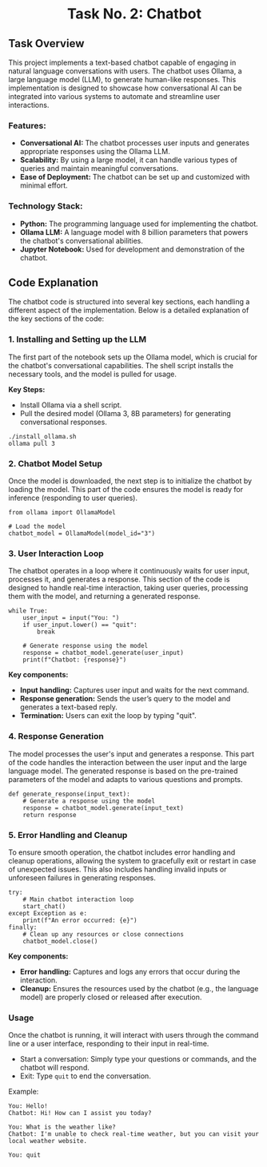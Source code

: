 <h1 align="center">Task No. 2: Chatbot</h1>

## Task Overview

This project implements a text-based chatbot capable of engaging in natural language conversations with users. The chatbot uses Ollama, a large language model (LLM), to generate human-like responses. This implementation is designed to showcase how conversational AI can be integrated into various systems to automate and streamline user interactions.

### Features:

- **Conversational AI:** The chatbot processes user inputs and generates appropriate responses using the Ollama LLM.
- **Scalability:** By using a large model, it can handle various types of queries and maintain meaningful conversations.
- **Ease of Deployment:** The chatbot can be set up and customized with minimal effort.

### Technology Stack:

- **Python:** The programming language used for implementing the chatbot.
- **Ollama LLM:** A language model with 8 billion parameters that powers the chatbot's conversational abilities.
- **Jupyter Notebook:** Used for development and demonstration of the chatbot.

## Code Explanation

The chatbot code is structured into several key sections, each handling a different aspect of the implementation. Below is a detailed explanation of the key sections of the code:

### 1. Installing and Setting up the LLM

The first part of the notebook sets up the Ollama model, which is crucial for the chatbot's conversational capabilities. The shell script installs the necessary tools, and the model is pulled for usage.

**Key Steps:**

- Install Ollama via a shell script.
- Pull the desired model (Ollama 3, 8B parameters) for generating conversational responses.

```
./install_ollama.sh
ollama pull 3
```

### 2. Chatbot Model Setup

Once the model is downloaded, the next step is to initialize the chatbot by loading the model. This part of the code ensures the model is ready for inference (responding to user queries).

```
from ollama import OllamaModel

# Load the model
chatbot_model = OllamaModel(model_id="3")
```

### 3. User Interaction Loop

The chatbot operates in a loop where it continuously waits for user input, processes it, and generates a response. This section of the code is designed to handle real-time interaction, taking user queries, processing them with the model, and returning a generated response.

```
while True:
    user_input = input("You: ")
    if user_input.lower() == "quit":
        break

    # Generate response using the model
    response = chatbot_model.generate(user_input)
    print(f"Chatbot: {response}")
```

**Key components:**

- **Input handling:** Captures user input and waits for the next command.
- **Response generation:** Sends the user’s query to the model and generates a text-based reply.
- **Termination:** Users can exit the loop by typing "quit".

### 4. Response Generation

The model processes the user's input and generates a response. This part of the code handles the interaction between the user input and the large language model. The generated response is based on the pre-trained parameters of the model and adapts to various questions and prompts.

```
def generate_response(input_text):
    # Generate a response using the model
    response = chatbot_model.generate(input_text)
    return response
```

### 5. Error Handling and Cleanup

To ensure smooth operation, the chatbot includes error handling and cleanup operations, allowing the system to gracefully exit or restart in case of unexpected issues. This also includes handling invalid inputs or unforeseen failures in generating responses.

```
try:
    # Main chatbot interaction loop
    start_chat()
except Exception as e:
    print(f"An error occurred: {e}")
finally:
    # Clean up any resources or close connections
    chatbot_model.close()
```

**Key components:**

- **Error handling:** Captures and logs any errors that occur during the interaction.
- **Cleanup:** Ensures the resources used by the chatbot (e.g., the language model) are properly closed or released after execution.

### Usage

Once the chatbot is running, it will interact with users through the command line or a user interface, responding to their input in real-time.

- Start a conversation: Simply type your questions or commands, and the chatbot will respond.
- Exit: Type `quit` to end the conversation.

Example:

```
You: Hello!
Chatbot: Hi! How can I assist you today?

You: What is the weather like?
Chatbot: I'm unable to check real-time weather, but you can visit your local weather website.

You: quit
```
